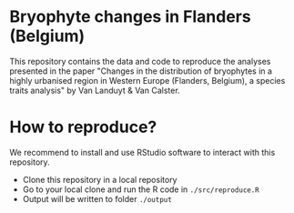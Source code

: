 # Bryophyte changes in Flanders (Belgium)

This repository contains the data and code to reproduce the analyses presented in the paper "Changes in the distribution of bryophytes in a highly urbanised region in Western Europe (Flanders, Belgium), a species traits analysis" by Van Landuyt &amp; Van Calster.

# How to reproduce?

We recommend to install and use RStudio software to interact with this repository.

- Clone this repository in a local repository
- Go to your local clone and run the R code in `./src/reproduce.R`
- Output will be written to folder `./output`
